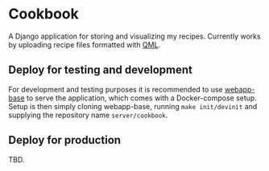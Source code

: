 # Cookbook

A Django application for storing and visualizing my recipes. Currently works by uploading recipe files formatted with [QML](https://gitlab.haochen.lu/queubit/python-qml).

## Deploy for testing and development

For development and testing purposes it is recommended to use [webapp-base](https://gitlab.haochen.lu/server/webapp-base) to serve the application, which comes with a Docker-compose setup.
Setup is then simply cloning webapp-base, running `make init/devinit` and supplying the repository name `server/cookbook`.

## Deploy for production

TBD.

